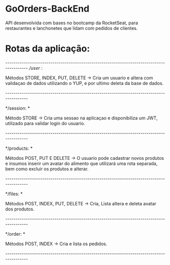 # GoOrders-BackEnd
API desenvolvida com bases no bootcamp da RocketSeat, para restaurantes e lanchonetes que lidam com pedidos de clientes.


# Rotas da aplicação:

*-----------------------------------------------------------------------------------------*
*/user :*

Métodos STORE, INDEX,  PUT, DELETE -> Cria um usuario e altera com validaçao de dados utilizando o YUP, e por ultimo
deleta da base de dados.

*-----------------------------------------------------------------------------------------*

*/session: *

Método STORE -> Cria uma sessao na aplicaçao e disponibiliza um JWT, utilizado para validar login do usuario.

*-----------------------------------------------------------------------------------------*

*/products: *

Métodos POST, PUT E DELETE -> O usuario pode cadastrar novos produtos e insumos inserir um avatar do alimento que utilizará uma rota separada, bem como excluir os produtos e alterar.

*-----------------------------------------------------------------------------------------*

*/files: *

Métodos POST, INDEX, PUT, DELETE -> Cria, Lista altera e deleta avatar dos produtos.

*-----------------------------------------------------------------------------------------*

*/order: *

Métodos POST, INDEX -> Cria e lista os pedidos.

*-----------------------------------------------------------------------------------------*




